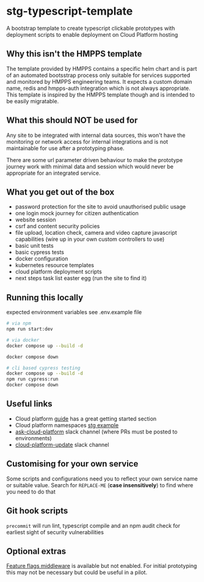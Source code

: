 # stg-typescript-template

A bootstrap template to create typescript clickable prototypes with deployment scripts to enable deployment on Cloud Platform hosting

## Why this isn't the HMPPS template

The template provided by HMPPS contains a specific helm chart and is part of an automated bootsstrap process only suitable for services supported and monitored by HMPPS engineering teams. It expects a custom domain name, redis and hmpps-auth integration which is not always appropriate.
This template is inspired by the HMPPS template though and is intended to be easily migratable.

## What this should NOT be used for

Any site to be integrated with internal data sources, this won't have the monitoring or network access for internal integrations and is not maintainable for use after a prototyping phase.

There are some url parameter driven behaviour to make the prototype journey work with minimal data and session which would never be appropriate for an integrated service.

## What you get out of the box

- password protection for the site to avoid unauthorised public usage
- one login mock journey for citizen authentication
- website session
- csrf and content security policies
- file upload, location check, camera and video capture javascript capabilities (wire up in your own custom controllers to use)
- basic unit tests
- basic cypress tests
- docker configuration
- kubernetes resource templates
- cloud platform deployment scripts
- next steps task list easter egg (run the site to find it)

## Running this locally

expected environment variables see .env.example file

```bash
# via npm
npm run start:dev
```

```bash
# via docker
docker compose up --build -d

docker compose down
```

```bash
# cli based cypress testing
docker compose up --build -d
npm run cypress:run
docker compose down
```

## Useful links

- Cloud platform [guide](https://user-guide.cloud-platform.service.justice.gov.uk/#getting-started) has a great getting started section
- Cloud platform namespaces [stg example](https://github.com/ministryofjustice/cloud-platform-environments/pull/30165/files)
- [ask-cloud-platform](https://moj.enterprise.slack.com/archives/C57UPMZLY) slack channel (where PRs must be posted to environments)
- [cloud-platform-update](https://moj.enterprise.slack.com/archives/CH6D099DF) slack channel

## Customising for your own service

Some scripts and configurations need you to reflect your own service name or suitable value. Search for `REPLACE-ME` (**case insensitively**) to find where you need to do that

## Git hook scripts

`precommit` will run lint, typescript compile and an npm audit check for earliest sight of security vulnerabilities

## Optional extras

[Feature flags middleware](./server/middleware/featureFlags.ts) is available but not enabled. For initial prototyping this may not be necessary but could be useful in a pilot.
